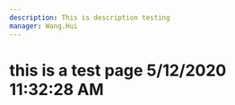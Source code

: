 ```yaml
---
description: This is description testing
manager: Wang.Hui
---
```

# this is a test page 5/12/2020 11:32:28 AM